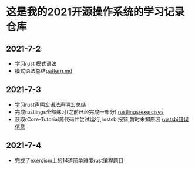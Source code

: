 # 这是我的2021开源操作系统的学习记录仓库

## 2021-7-2 
- 学习rust 模式语法
- 模式语法总结[pattern.md](https://codechina.csdn.net/DPYOG/rcorelearn/rust-lang/pattern.md)

## 2021-7-3
- 学习rust声明宏语法[声明宏总结](https://codechina.csdn.net/DPYOG/rcorelearn/rust-lang/macro.md)
- 完成rustlings全部练习(之前已经完成一部分) [rustlings/exercises](https://codechina.csdn.net/DPYOG/rcorelearn/rust-lang/exercises)
- 获取rCore-Tutorial源代码并尝试运行,rustsbi报错,暂时未知原因 [rustsbi错误信息](https://codechina.csdn.net/DPYOG/rcorelearn/res/rustsbierror.png)

## 2021-7-4
- 完成了exercism上的14道简单难度rust编程题目
